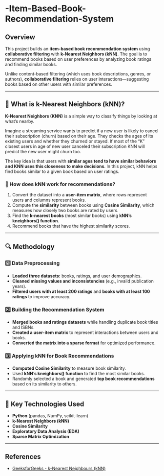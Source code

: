 # -Item-Based-Book-Recommendation-System

## Overview
This project builds an **item-based book recommendation system** using **collaborative filtering** with **k-Nearest Neighbors (kNN)**. The goal is to recommend books based on user preferences by analyzing book ratings and finding similar books.

Unlike content-based filtering (which uses book descriptions, genres, or authors), **collaborative filtering** relies on user interactions—suggesting books based on other users with similar preferences.

---

## 🤖 What is k-Nearest Neighbors (kNN)?   
**K-Nearest Neighbors (KNN)** is a simple way to classify things by looking at what’s nearby. 

Imagine a streaming service wants to predict if a new user is likely to cancel their subscription (churn) based on their age. They checks the ages of its existing users and whether they churned or stayed. If most of the “K” closest users in age of new user canceled their subscription KNN will predict the new user might churn too. 

The key idea is that users with **similar ages tend to have similar behaviors and KNN uses this closeness to make decisions**. In this project, kNN helps find books similar to a given book based on user ratings. 

### 🔹 How does kNN work for recommendations?  
1. Convert the dataset into a **user-item matrix**, where rows represent users and columns represent books.  
2. Compute the **similarity** between books using **Cosine Similarity**, which measures how closely two books are rated by users.  
3. Find the **k-nearest books** (most similar books) using **kNN’s kneighbors() function**.  
4. Recommend books that have the highest similarity scores.

---

## 🔍 Methodology  

### 1️⃣ Data Preprocessing  
- **Loaded three datasets:** books, ratings, and user demographics.  
- **Cleaned missing values and inconsistencies** (e.g., invalid publication years).  
- **Filtered users with at least 200 ratings** and **books with at least 100 ratings** to improve accuracy.  

### 2️⃣ Building the Recommendation System  
- **Merged books and ratings datasets** while handling duplicate book titles and ISBNs.  
- **Created a user-item matrix** to represent interactions between users and books.  
- **Converted the matrix into a sparse format** for optimized performance.  

### 3️⃣ Applying kNN for Book Recommendations  
- **Computed Cosine Similarity** to measure book similarity.  
- Used **kNN’s kneighbors() function** to find the most similar books.  
- Randomly selected a book and generated **top book recommendations** based on its similarity to others.  

---

## 🚀 Key Technologies Used  
- **Python** (pandas, NumPy, scikit-learn)  
- **k-Nearest Neighbors (kNN)**  
- **Cosine Similarity**  
- **Exploratory Data Analysis (EDA)**  
- **Sparse Matrix Optimization**  

---

## References  
- [GeeksforGeeks - k-Nearest Neighbours (kNN)](https://www.geeksforgeeks.org/k-nearest-neighbours/)  

